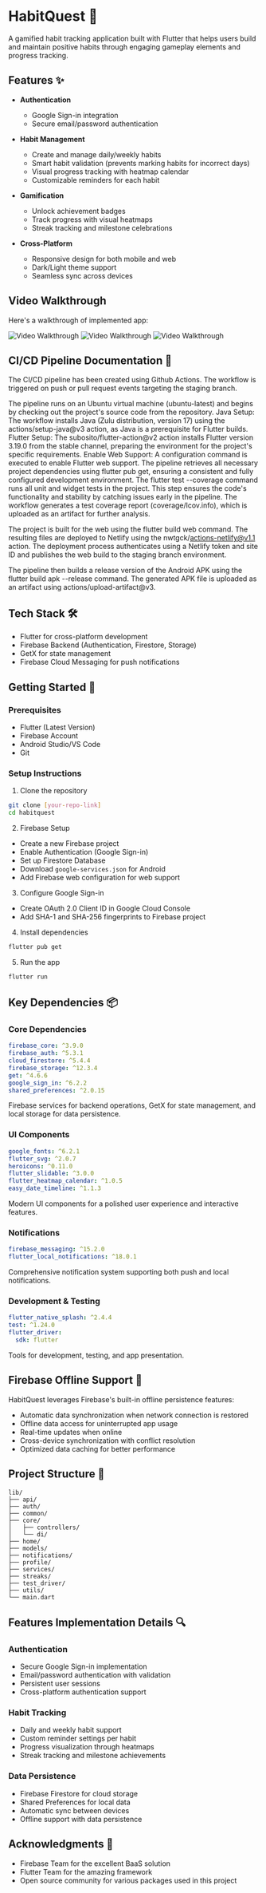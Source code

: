 # HabitQuest 🎯

A gamified habit tracking application built with Flutter that helps users build and maintain positive habits through engaging gameplay elements and progress tracking.

## Features ✨

- **Authentication**
  - Google Sign-in integration
  - Secure email/password authentication

- **Habit Management**
  - Create and manage daily/weekly habits
  - Smart habit validation (prevents marking habits for incorrect days)
  - Visual progress tracking with heatmap calendar
  - Customizable reminders for each habit

- **Gamification**
  - Unlock achievement badges
  - Track progress with visual heatmaps
  - Streak tracking and milestone celebrations

- **Cross-Platform**
  - Responsive design for both mobile and web
  - Dark/Light theme support
  - Seamless sync across devices

## Video Walkthrough

Here's a walkthrough of implemented app:

<img src='https://github.com/nalugala-vc/HabitQuest/blob/main/vid1.gif' title='Video Walkthrough' alt='Video Walkthrough' />
<img src='https://github.com/nalugala-vc/HabitQuest/blob/main/vid2.gif' title='Video Walkthrough' alt='Video Walkthrough' />
<img src='https://github.com/nalugala-vc/HabitQuest/blob/main/vid3.gif' title='Video Walkthrough' alt='Video Walkthrough' />



## CI/CD Pipeline Documentation 🪈

The CI/CD pipeline has been created using Github Actions. The workflow is triggered on push or pull request events targeting the staging branch. 

The pipeline runs on an Ubuntu virtual machine (ubuntu-latest) and begins by checking out the project's source code from the repository.
Java Setup: The workflow installs Java (Zulu distribution, version 17) using the actions/setup-java@v3 action, as Java is a prerequisite for Flutter builds.
Flutter Setup: The subosito/flutter-action@v2 action installs Flutter version 3.19.0 from the stable channel, preparing the environment for the project's specific requirements.
Enable Web Support: A configuration command is executed to enable Flutter web support.
The pipeline retrieves all necessary project dependencies using flutter pub get, ensuring a consistent and fully configured development environment.
The flutter test --coverage command runs all unit and widget tests in the project. This step ensures the code's functionality and stability by catching issues early in the pipeline.
The workflow generates a test coverage report (coverage/lcov.info), which is uploaded as an artifact for further analysis.

The project is built for the web using the flutter build web command. The resulting files are deployed to Netlify using the nwtgck/actions-netlify@v1.1 action.
The deployment process authenticates using a Netlify token and site ID and publishes the web build to the staging branch environment.

The pipeline then  builds a release version of the Android APK using the flutter build apk --release command. The generated APK file is uploaded as an artifact using actions/upload-artifact@v3.


## Tech Stack 🛠️

- Flutter for cross-platform development
- Firebase Backend (Authentication, Firestore, Storage)
- GetX for state management
- Firebase Cloud Messaging for push notifications

## Getting Started 🚀

### Prerequisites

- Flutter (Latest Version)
- Firebase Account
- Android Studio/VS Code
- Git

### Setup Instructions

1. Clone the repository
```bash
git clone [your-repo-link]
cd habitquest
```

2. Firebase Setup
- Create a new Firebase project
- Enable Authentication (Google Sign-in)
- Set up Firestore Database
- Download `google-services.json` for Android
- Add Firebase web configuration for web support

3. Configure Google Sign-in
- Create OAuth 2.0 Client ID in Google Cloud Console
- Add SHA-1 and SHA-256 fingerprints to Firebase project

4. Install dependencies
```bash
flutter pub get
```

5. Run the app
```bash
flutter run
```

## Key Dependencies 📦

### Core Dependencies
```yaml
firebase_core: ^3.9.0
firebase_auth: ^5.3.1
cloud_firestore: ^5.4.4
firebase_storage: ^12.3.4
get: ^4.6.6
google_sign_in: ^6.2.2
shared_preferences: ^2.0.15
```
Firebase services for backend operations, GetX for state management, and local storage for data persistence.

### UI Components
```yaml
google_fonts: ^6.2.1
flutter_svg: ^2.0.7
heroicons: ^0.11.0
flutter_slidable: ^3.0.0
flutter_heatmap_calendar: ^1.0.5
easy_date_timeline: ^1.1.3
```
Modern UI components for a polished user experience and interactive features.

### Notifications
```yaml
firebase_messaging: ^15.2.0
flutter_local_notifications: ^18.0.1
```
Comprehensive notification system supporting both push and local notifications.

### Development & Testing
```yaml
flutter_native_splash: ^2.4.4
test: ^1.24.0
flutter_driver:
  sdk: flutter
```
Tools for development, testing, and app presentation.

## Firebase Offline Support 🔄

HabitQuest leverages Firebase's built-in offline persistence features:
- Automatic data synchronization when network connection is restored
- Offline data access for uninterrupted app usage
- Real-time updates when online
- Cross-device synchronization with conflict resolution
- Optimized data caching for better performance

## Project Structure 📁

```
lib/
├── api/
├── auth/
├── common/
├── core/
│   ├── controllers/
│   └── di/
├── home/
├── models/
├── notifications/
├── profile/
├── services/
├── streaks/
├── test_driver/
├── utils/
└── main.dart
```

## Features Implementation Details 🔍

### Authentication
- Secure Google Sign-in implementation
- Email/password authentication with validation
- Persistent user sessions
- Cross-platform authentication support

### Habit Tracking
- Daily and weekly habit support
- Custom reminder settings per habit
- Progress visualization through heatmaps
- Streak tracking and milestone achievements

### Data Persistence
- Firebase Firestore for cloud storage
- Shared Preferences for local data
- Automatic sync between devices
- Offline support with data persistence

## Acknowledgments 🙏

- Firebase Team for the excellent BaaS solution
- Flutter Team for the amazing framework
- Open source community for various packages used in this project
